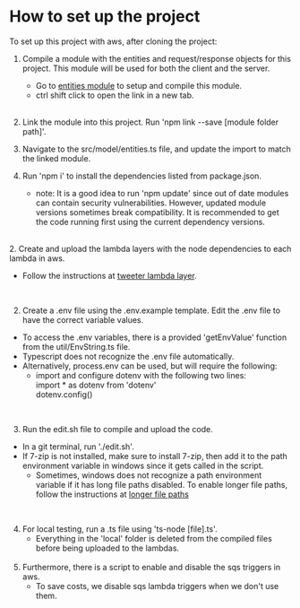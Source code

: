 # How to set up the project
To set up this project with aws, after cloning the project:

1. Compile a module with the entities and request/response objects for this project. This module will be used for both the client and the server. 
    - Go to <a href="https://github.com/MichaelCh-svg/tweeter-entities-chemps-svg">entities module</a> to setup and compile this module.
    - ctrl shift click to open the link in a new tab.
<br><br>
2. Link the module into this project. Run 'npm link --save [module folder path]'.

3. Navigate to the src/model/entities.ts file, and update the import to match the linked module.

1. Run 'npm i' to install the dependencies listed from package.json.
    - note: It is a good idea to run 'npm update' since out of date modules can contain security vulnerabilities. However, updated module versions sometimes break compatibility. It is recommended to get the code running first using the current dependency versions.

<br>
2. Create and upload the lambda layers with the node dependencies to each lambda in aws.

- Follow the instructions at <a href="https://github.com/MichaelCh-svg/tweeter-lambda-layer">tweeter lambda layer</a>.
<br>

2. Create a .env file using the .env.example template. Edit the .env file to have the correct variable values.
- To access the .env variables, there is a provided 'getEnvValue' function from the util/EnvString.ts file.
- Typescript does not recognize the .env file automatically.
- Alternatively, process.env can be used, but will require the following:
    - import and configure dotenv with the following two lines:<br>
    import * as dotenv from 'dotenv'<br>
    dotenv.config()
<br>

3. Run the edit.sh file to compile and upload the code. 
- In a git terminal, run './edit.sh'.
- If 7-zip is not installed, make sure to install 7-zip, then add it to the path environment variable in windows since it gets called in the script.
    - Sometimes, windows does not recognize a path environment variable if it has long file paths disabled. To enable longer file paths, follow the instructions at <a href ="https://www.thewindowsclub.com/how-to-enable-or-disable-win32-long-paths-in-windows-11-10">longer file paths</a>
<br>

4. For local testing, run a .ts file using 'ts-node [file].ts'.
    - Everything in the 'local' folder is deleted from the compiled files before being uploaded to the lambdas.
<br><br>
5. Furthermore, there is a script to enable and disable the sqs triggers in aws.
    - To save costs, we disable sqs lambda triggers when we don't use them.
